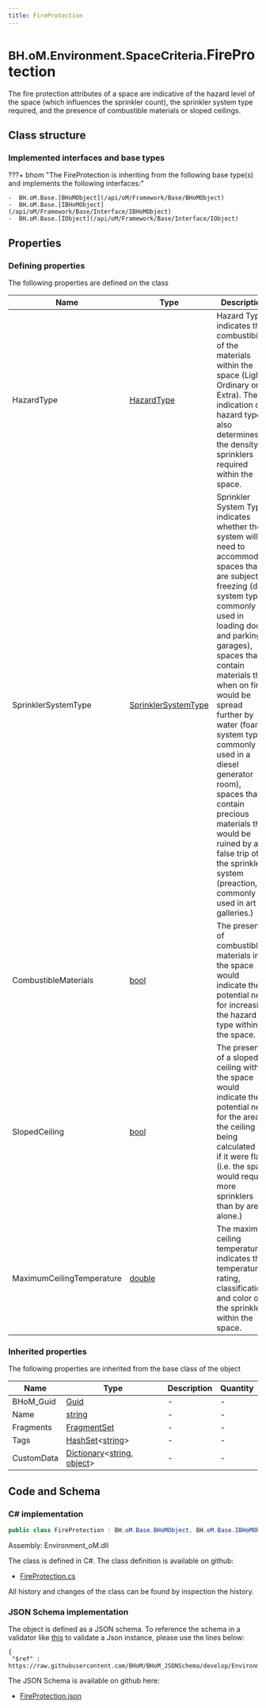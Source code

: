 ```yaml
---
title: FireProtection
---
```


# <small>BH.oM.Environment.SpaceCriteria.</small>**FireProtection**

The fire protection attributes of a space are indicative of the hazard level of the space (which influences the sprinkler count), the sprinkler system type required, and the presence of combustible materials or sloped ceilings.

## Class structure

### Implemented interfaces and base types

???+ bhom "The FireProtection is inheriting from the following base type(s) and implements the following interfaces:"

    -  BH.oM.Base.[BHoMObject](/api/oM/Framework/Base/BHoMObject)
    -  BH.oM.Base.[IBHoMObject](/api/oM/Framework/Base/Interface/IBHoMObject)
    -  BH.oM.Base.[IObject](/api/oM/Framework/Base/Interface/IObject)


## Properties



### Defining properties

The following properties are defined on the class

| Name             | Type             | Description      | Quantity         |
|------------------|------------------|------------------|------------------|
| HazardType | [HazardType](/api/oM/Analytical/Environment/SpaceCriteria/Enums/HazardType) | Hazard Type indicates the combustibility of the materials within the space (Light, Ordinary or Extra). The indication of hazard type also determines the density of sprinklers required within the space. | - |
| SprinklerSystemType | [SprinklerSystemType](/api/oM/Analytical/Environment/SpaceCriteria/Enums/SprinklerSystemType) | Sprinkler System Type indicates whether the system will need to accommodate spaces that are subject to freezing (dry system type, commonly used in loading docks and parking garages), spaces that contain materials that when on fire would be spread further by water (foam system type, commonly used in a diesel generator room), spaces that contain precious materials that would be ruined by a false trip of the sprinkler system (preaction, commonly used in art galleries.)  | - |
| CombustibleMaterials | [bool](https://learn.microsoft.com/en-us/dotnet/api/System.Boolean?view=netstandard-2.0) | The presence of combustible materials in the space would indicate the potential need for increasing the hazard type within the space. | - |
| SlopedCeiling | [bool](https://learn.microsoft.com/en-us/dotnet/api/System.Boolean?view=netstandard-2.0) | The presence of a sloped ceiling within the space would indicate the potential need for the area of the ceiling being calculated as if it were flat (i.e. the space would require more sprinklers than by area alone.) | - |
| MaximumCeilingTemperature | [double](https://learn.microsoft.com/en-us/dotnet/api/System.Double?view=netstandard-2.0) | The maximum ceiling temperature indicates the temperature rating, classification and color of the sprinklers within the space. | - |


### Inherited properties
The following properties are inherited from the base class of the object

| Name             | Type             | Description      | Quantity         |
|------------------|------------------|------------------|------------------|
| BHoM_Guid | [Guid](https://learn.microsoft.com/en-us/dotnet/api/System.Guid?view=netstandard-2.0) | - | - |
| Name | [string](https://learn.microsoft.com/en-us/dotnet/api/System.String?view=netstandard-2.0) | - | - |
| Fragments | [FragmentSet](/api/oM/Framework/Base/FragmentSet) | - | - |
| Tags | [HashSet](https://learn.microsoft.com/en-us/dotnet/api/System.Collections.Generic.HashSet-1?view=netstandard-2.0)&lt;[string](https://learn.microsoft.com/en-us/dotnet/api/System.String?view=netstandard-2.0)&gt; | - | - |
| CustomData | [Dictionary](https://learn.microsoft.com/en-us/dotnet/api/System.Collections.Generic.Dictionary-2?view=netstandard-2.0)&lt;[string](https://learn.microsoft.com/en-us/dotnet/api/System.String?view=netstandard-2.0), [object](https://learn.microsoft.com/en-us/dotnet/api/System.Object?view=netstandard-2.0)&gt; | - | - |


## Code and Schema

### C# implementation

``` C# title="C#"
public class FireProtection : BH.oM.Base.BHoMObject, BH.oM.Base.IBHoMObject, BH.oM.Base.IObject
```

Assembly: Environment_oM.dll

The class is defined in C#. The class definition is available on github:

- [FireProtection.cs](https://github.com/BHoM/BHoM/blob/develop/Environment_oM/SpaceCriteria\FireProtection.cs)

All history and changes of the class can be found by inspection the history.
### JSON Schema implementation

The object is defined as a JSON schema. To reference the schema in a validator like [this](https://www.jsonschemavalidator.net/) to validate a Json instance, please use the lines below:

``` { .json .copy .select } title="JSON Schema"
{
 "$ref" : https://raw.githubusercontent.com/BHoM/BHoM_JSONSchema/develop/Environment_oM/SpaceCriteria/FireProtection.json}
```

The JSON Schema is available on github here:

- [FireProtection.json](https://github.com/BHoM/BHoM_JSONSchema/blob/develop/Environment_oM/SpaceCriteria/FireProtection.json)
